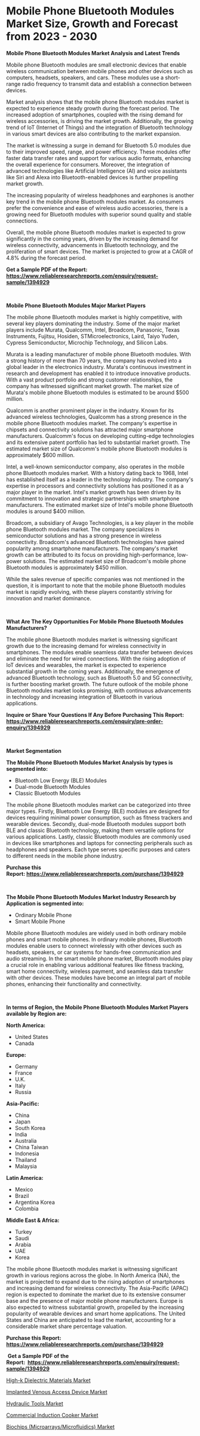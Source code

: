 <p><h1>Mobile Phone Bluetooth Modules Market Size, Growth and Forecast from 2023 - 2030</h1></p><p><strong>Mobile Phone Bluetooth Modules Market Analysis and Latest Trends</strong></p>
<p><p>Mobile phone Bluetooth modules are small electronic devices that enable wireless communication between mobile phones and other devices such as computers, headsets, speakers, and cars. These modules use a short-range radio frequency to transmit data and establish a connection between devices.</p><p>Market analysis shows that the mobile phone Bluetooth modules market is expected to experience steady growth during the forecast period. The increased adoption of smartphones, coupled with the rising demand for wireless accessories, is driving the market growth. Additionally, the growing trend of IoT (Internet of Things) and the integration of Bluetooth technology in various smart devices are also contributing to the market expansion.</p><p>The market is witnessing a surge in demand for Bluetooth 5.0 modules due to their improved speed, range, and power efficiency. These modules offer faster data transfer rates and support for various audio formats, enhancing the overall experience for consumers. Moreover, the integration of advanced technologies like Artificial Intelligence (AI) and voice assistants like Siri and Alexa into Bluetooth-enabled devices is further propelling market growth.</p><p>The increasing popularity of wireless headphones and earphones is another key trend in the mobile phone Bluetooth modules market. As consumers prefer the convenience and ease of wireless audio accessories, there is a growing need for Bluetooth modules with superior sound quality and stable connections.</p><p>Overall, the mobile phone Bluetooth modules market is expected to grow significantly in the coming years, driven by the increasing demand for wireless connectivity, advancements in Bluetooth technology, and the proliferation of smart devices. The market is projected to grow at a CAGR of 4.8% during the forecast period.</p></p>
<p><strong>Get a Sample PDF of the Report:&nbsp; <a href="https://www.reliableresearchreports.com/enquiry/request-sample/1394929">https://www.reliableresearchreports.com/enquiry/request-sample/1394929</a></strong></p>
<p>&nbsp;</p>
<p><strong>Mobile Phone Bluetooth Modules Major Market Players</strong></p>
<p><p>The mobile phone Bluetooth modules market is highly competitive, with several key players dominating the industry. Some of the major market players include Murata, Qualcomm, Intel, Broadcom, Panasonic, Texas Instruments, Fujitsu, Hosiden, STMicroelectronics, Laird, Taiyo Yuden, Cypress Semiconductor, Microchip Technology, and Silicon Labs. </p><p>Murata is a leading manufacturer of mobile phone Bluetooth modules. With a strong history of more than 70 years, the company has evolved into a global leader in the electronics industry. Murata's continuous investment in research and development has enabled it to introduce innovative products. With a vast product portfolio and strong customer relationships, the company has witnessed significant market growth. The market size of Murata's mobile phone Bluetooth modules is estimated to be around $500 million.</p><p>Qualcomm is another prominent player in the industry. Known for its advanced wireless technologies, Qualcomm has a strong presence in the mobile phone Bluetooth modules market. The company's expertise in chipsets and connectivity solutions has attracted major smartphone manufacturers. Qualcomm's focus on developing cutting-edge technologies and its extensive patent portfolio has led to substantial market growth. The estimated market size of Qualcomm's mobile phone Bluetooth modules is approximately $600 million.</p><p>Intel, a well-known semiconductor company, also operates in the mobile phone Bluetooth modules market. With a history dating back to 1968, Intel has established itself as a leader in the technology industry. The company's expertise in processors and connectivity solutions has positioned it as a major player in the market. Intel's market growth has been driven by its commitment to innovation and strategic partnerships with smartphone manufacturers. The estimated market size of Intel's mobile phone Bluetooth modules is around $400 million.</p><p>Broadcom, a subsidiary of Avago Technologies, is a key player in the mobile phone Bluetooth modules market. The company specializes in semiconductor solutions and has a strong presence in wireless connectivity. Broadcom's advanced Bluetooth technologies have gained popularity among smartphone manufacturers. The company's market growth can be attributed to its focus on providing high-performance, low-power solutions. The estimated market size of Broadcom's mobile phone Bluetooth modules is approximately $450 million.</p><p>While the sales revenue of specific companies was not mentioned in the question, it is important to note that the mobile phone Bluetooth modules market is rapidly evolving, with these players constantly striving for innovation and market dominance.</p></p>
<p>&nbsp;</p>
<p><strong>What Are The Key Opportunities For Mobile Phone Bluetooth Modules Manufacturers?</strong></p>
<p><p>The mobile phone Bluetooth modules market is witnessing significant growth due to the increasing demand for wireless connectivity in smartphones. The modules enable seamless data transfer between devices and eliminate the need for wired connections. With the rising adoption of IoT devices and wearables, the market is expected to experience substantial growth in the coming years. Additionally, the emergence of advanced Bluetooth technology, such as Bluetooth 5.0 and 5G connectivity, is further boosting market growth. The future outlook of the mobile phone Bluetooth modules market looks promising, with continuous advancements in technology and increasing integration of Bluetooth in various applications.</p></p>
<p><strong>Inquire or Share Your Questions If Any Before Purchasing This Report: <a href="https://www.reliableresearchreports.com/enquiry/pre-order-enquiry/1394929">https://www.reliableresearchreports.com/enquiry/pre-order-enquiry/1394929</a></strong></p>
<p>&nbsp;</p>
<p><strong>Market Segmentation</strong></p>
<p><strong>The Mobile Phone Bluetooth Modules Market Analysis by types is segmented into:</strong></p>
<p><ul><li>Bluetooth Low Energy (BLE) Modules</li><li>Dual-mode Bluetooth Modules</li><li>Classic Bluetooth Modules</li></ul></p>
<p><p>The mobile phone Bluetooth modules market can be categorized into three major types. Firstly, Bluetooth Low Energy (BLE) modules are designed for devices requiring minimal power consumption, such as fitness trackers and wearable devices. Secondly, dual-mode Bluetooth modules support both BLE and classic Bluetooth technology, making them versatile options for various applications. Lastly, classic Bluetooth modules are commonly used in devices like smartphones and laptops for connecting peripherals such as headphones and speakers. Each type serves specific purposes and caters to different needs in the mobile phone industry.</p></p>
<p><strong>Purchase this Report:&nbsp;<a href="https://www.reliableresearchreports.com/purchase/1394929">https://www.reliableresearchreports.com/purchase/1394929</a></strong></p>
<p>&nbsp;</p>
<p><strong>The Mobile Phone Bluetooth Modules Market Industry Research by Application is segmented into:</strong></p>
<p><ul><li>Ordinary Mobile Phone</li><li>Smart Mobile Phone</li></ul></p>
<p><p>Mobile phone Bluetooth modules are widely used in both ordinary mobile phones and smart mobile phones. In ordinary mobile phones, Bluetooth modules enable users to connect wirelessly with other devices such as headsets, speakers, or car systems for hands-free communication and audio streaming. In the smart mobile phone market, Bluetooth modules play a crucial role in enabling various additional features like fitness tracking, smart home connectivity, wireless payment, and seamless data transfer with other devices. These modules have become an integral part of mobile phones, enhancing their functionality and connectivity.</p></p>
<p>&nbsp;</p>
<p><strong>In terms of Region, the Mobile Phone Bluetooth Modules Market Players available by Region are:</strong></p>
<p>
    <p> <strong> North America: </strong>
        <ul>
            <li>United States</li>
            <li>Canada</li>
        </ul>
        </p> 
    <p> <strong> Europe: </strong>
        <ul>
            <li>Germany</li>
            <li>France</li>
            <li>U.K.</li>
            <li>Italy</li>
            <li>Russia</li>
        </ul>
        </p> 
    <p> <strong> Asia-Pacific: </strong>
        <ul>
            <li>China</li>
            <li>Japan</li>
            <li>South Korea</li>
            <li>India</li>
            <li>Australia</li>
            <li>China Taiwan</li>
            <li>Indonesia</li>
            <li>Thailand</li>
            <li>Malaysia</li>
        </ul>
        </p> 
    <p> <strong> Latin America: </strong>
        <ul>
            <li>Mexico</li>
            <li>Brazil</li>
            <li>Argentina Korea</li>
            <li>Colombia</li>
        </ul>
        </p> 
    <p> <strong> Middle East & Africa: </strong>
        <ul>
            <li>Turkey</li>
            <li>Saudi</li>
            <li>Arabia</li>
            <li>UAE</li>
            <li>Korea</li>
        </ul>
    </p>
    </p>
<p><p>The mobile phone Bluetooth modules market is witnessing significant growth in various regions across the globe. In North America (NA), the market is projected to expand due to the rising adoption of smartphones and increasing demand for wireless connectivity. The Asia-Pacific (APAC) region is expected to dominate the market due to its extensive consumer base and the presence of major mobile phone manufacturers. Europe is also expected to witness substantial growth, propelled by the increasing popularity of wearable devices and smart home applications. The United States and China are anticipated to lead the market, accounting for a considerable market share percentage valuation.</p></p>
<p><strong>Purchase this Report: <a href="https://www.reliableresearchreports.com/purchase/1394929">https://www.reliableresearchreports.com/purchase/1394929</a></strong></p>
<p>&nbsp;<strong>Get a Sample PDF of the Report:&nbsp;&nbsp;<a href="https://www.reliableresearchreports.com/enquiry/request-sample/1394929">https://www.reliableresearchreports.com/enquiry/request-sample/1394929</a></strong></p>
<p><strong></strong></p>
<p><p><a href="https://issuu.com/reportprime-2/docs/high-k-dielectric-materials-market-size-2030.pptx?fr=xKAE9_zU1NQ">High-k Dielectric Materials Market</a></p><p><a href="https://medium.com/@ebbaeffertz1951/implanted-venous-access-device-market-size-cagr-trends-2024-2030-093fca28356f">Implanted Venous Access Device Market</a></p><p><a href="https://www.linkedin.com/pulse/layers-forecast-till-2030-archi-research-vcbve/">Hydraulic Tools Market</a></p><p><a href="https://www.linkedin.com/pulse/commercial-induction-cooker-market-size-share-amp-trends-egpue/">Commercial Induction Cooker Market</a></p><p><a href="https://github.com/WillieWoodard/Market-Research-Report-List-1/blob/main/biochips-microarraysmicrofluidics-market.md">Biochips (Microarrays/Microfluidics) Market</a></p></p>